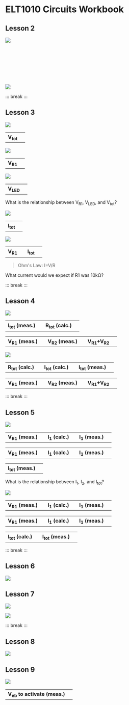 # ELT1010 Circuits Workbook

## Lesson 2

![](../images/schematics/circuit1a-simple.svg)
  
<br/>
<br/>
<br/>
<br/>
<br/>
<br/>

![](../images/schematics/circuit3-simpleled.svg)

::: break
:::

## Lesson 3

![](../images/schematics/circuit3c-ledvolttot.svg)

<table>
<tr>
    <th>V<sub>tot</sub></th>
    <th></th>
</tr>
</table>

![](../images/schematics/circuit3a-ledvolt.svg)

<table>
<tr>
    <th>V<sub>R1</sub></th>
    <th></th>
</tr>
</table>

![](../images/schematics/circuit3b-ledvolt2.svg)

<table>
<tr>
    <th>V<sub>LED</sub></th>
    <th></th>
</tr>
</table>

What is the relationship between V<sub>R1</sub>, V<sub>LED</sub>, and V<sub>tot</sub>?

![](../images/schematics/circuit3d-ledamm.svg)

<table>
<tr>
    <th>I<sub>tot</sub></th>
    <th></th>
</tr>
</table>

![](../images/schematics/circuit3-simpleled470.svg)

<table>
<tr>
    <th>V<sub>R1</sub></th>
    <th></th>
    <th>I<sub>tot</sub></th>
    <th></th>
</tr>
</table>

>Ohm's Law: I=V/R

What current would we expect if R1 was 10kΩ?

::: break
:::

## Lesson 4

![](../images/schematics/circuit2a-seriesresistors.svg)

<table>
<tr>
    <th>I<sub>tot</sub> (meas.)</th>
    <th></th>
    <th>R<sub>tot</sub> (calc.)</th>
    <th></th>
</tr>
</table>
<table>
<tr>
    <th>V<sub>R1</sub> (meas.)</th>
    <th></th>
    <th>V<sub>R2</sub> (meas.)</th>
    <th></th>
    <th>V<sub>R1</sub>+V<sub>R2</sub></th>
    <th></th>
</tr>
</table>


![](../images/schematics/circuit2b-seriesresistors.svg)
<table>
<tr>
    <th>R<sub>tot</sub> (calc.)</th>
    <th></th>
    <th>I<sub>tot</sub> (calc.)</th>
    <th></th>
    <th>I<sub>tot</sub> (meas.)</th>
    <th></th>
</tr>
</table>
<table>
<tr>
    <th>V<sub>R1</sub> (meas.)</th>
    <th></th>
    <th>V<sub>R2</sub> (meas.)</th>
    <th></th>
    <th>V<sub>R1</sub>+V<sub>R2</sub></th>
    <th></th>
</tr>
</table>

::: break
:::

## Lesson 5

![](../images/schematics/circuit4b-parallelcurrent.svg)

<table>
<tr>
    <th>V<sub>R1</sub> (meas.)</th>
    <th></th>
    <th>I<sub>1</sub> (calc.)</th>
    <th></th>
    <th>I<sub>1</sub> (meas.)</th>
    <th></th>
       
</tr>
</table>
<table>
<tr>
    <th>V<sub>R1</sub> (meas.)</th>
    <th></th>
    <th>I<sub>1</sub> (calc.)</th>
    <th></th>
    <th>I<sub>1</sub> (meas.)</th>
    <th></th>   
</tr>
</table>
<table>
<tr>
    <th>I<sub>tot</sub> (meas.)</th>
    <th></th>    
</tr>
</table>

What is the relationship between I<sub>1</sub>, I<sub>2</sub>, and I<sub>tot</sub>?

![](../images/schematics/circuit4c-paralleldifferent.svg)

<table>
<tr>
    <th>V<sub>R1</sub> (meas.)</th>
    <th></th>
    <th>I<sub>1</sub> (calc.)</th>
    <th></th>
    <th>I<sub>1</sub> (meas.)</th>
    <th></th>
    
</tr>
</table>
<table>
<tr>
    <th>V<sub>R1</sub> (meas.)</th>
    <th></th>
    <th>I<sub>1</sub> (calc.)</th>
    <th></th>
    <th>I<sub>1</sub> (meas.)</th>
    <th></th>
      
</tr>
</table>
<table>
<tr>
    <th>I<sub>tot</sub> (calc.)</th>
    <th></th>    
    <th>I<sub>tot</sub> (meas.)</th>
    <th></th>    
</tr>
</table>

::: break
:::

## Lesson 6

![](../images/schematics/circuit5-potentiometer.svg)

## Lesson 7

![](../images/schematics/circuit7a-switchparallel.svg)

![](../images/schematics/circuit7b-switchparallel.svg)

::: break
:::

## Lesson 8

![](../images/schematics/circuit8-capacitor.svg)

## Lesson 9

![](../images/schematics/circuit9-transistor.svg)

<table>
<tr>
    <th>V<sub>eb</sub> to activate (meas.)</th>
    <th></th>
     
</tr>
</table>
